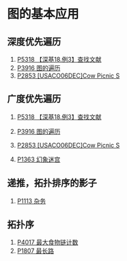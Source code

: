 # 图的基本应用

## 深度优先遍历
1. [P5318 【深基18.例3】查找文献](GraphTheory\P5318.cpp)
2. [P3916 图的遍历](GraphTheory\P3916.cpp)
3. [P2853 [USACO06DEC]Cow Picnic S](GraphTheory\P2853.cpp)

## 广度优先遍历
1. [P5318 【深基18.例3】查找文献](GraphTheory\P5318.cpp)
2. [P3916 图的遍历](GraphTheory\P3916.cpp)
3. [P2853 [USACO06DEC]Cow Picnic S](GraphTheory\P2853.cpp)

1. [P1363 幻象迷宫](GraphTheory\P1363.cpp)

## 递推，拓扑排序的影子
1. [P1113 杂务](GraphTheory\P1113.cpp)


## 拓扑序
1. [P4017 最大食物链计数](GraphTheory\P4017.cpp)
2. [P1807 最长路](GraphTheory\P1807.cpp)
